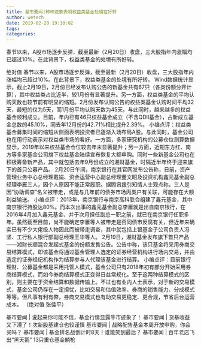 ```yaml
---
title: 基市要闻|种种迹象表明权益类基金处境在好转
author: wetech
date: 2019-02-20 19:10:02
tags: 
categories: 
---
```

春节以来，A股市场逐步反弹，截至最新（2月20日）收盘，三大股指年内涨幅均已超过10%。在此背景下，权益类基金的处境有所好转。
<!-- more -->
绝对值
春节以来，A股市场逐步反弹，截至最新（2月20日）收盘，三大股指年内涨幅均已超过10%。在此背景下，权益类基金的处境有所好转。
Wind数据统计显示，截止2月19日，2月份已经发布认购公告的新基金共有67只（各类份额分开计算），其中权益类占比近半，较1月份有显著提升。另一方面，权益类基金的平均认购天数也较节前有明显的缩短。2月份发布认购公告的权益类基金认购时间平均32天，最短的仅为5天，而1月份平均认购天数为45天。与此同时，越来越多的权益基金顺利成立。目前，年内已有46只权益基金成立（不含QDII基金），占新成立基金总数的45.10%，同去年12月份的42.71%相比提升2.39%。
小编点评：权益类基金募集时间的缩短从侧面表明投资者已逐渐入场布局A股。与此同时，基金公司也在用行动表示对权益类市场的看好。一方面，多家研究机构的公募仓位测算数据显示，2019年以来权益基金仓位较去年末显著提升；另一方面，近期东方红、南方等多家基金公司旗下权益基金陆续宣布恢复大额申购。同时一些新基金公司也在积极筹备新产品，其中就包括去年9月份成立的湘财基金，时隔近半年终于迎来旗下的首只公募产品。
2月20日午间，南京银行在其官网发布公告称，日前，资产管理业务中心总经理戴娟、资金运营中心副总经理董文昭及投资机构鑫元基金副总经理李雁三人，因个人原因不能正常履职。据腾讯援引知情人士观点称，三人是因“协助调查”名义被带走，或是与几年前的债券市场丙类户有关联，可能存在大额利益输送。
小编点评：2013年，南京银行与南京高科联合组建了鑫元基金，其中南京银行持股达80%。而本次出事的鑫元基金副总李雁就是出自南京银行，在2016年4月加入鑫元基金、并于次月担任副总一职之前，就已在南京银行任职多年。虽然截至目前，尚不能确定李雁等人被带走是否同债市反腐有关，但近年来确实已有不少大佬级人物因此而被带走调查，其中就包括上银基金子公司负责人冯坚、工行私人银行部副总经理王华等人。
2月19日，湘财基金发布旗下首只产品——湘财长顺混合发起式基金的份额发售公告。公告中称，该只基金将采用券商交易结算模式，即该基金将通过基金管理人选定的证券经营机构进行场内交易，并由选定的证券经纪机构作为结算参与人代理该基金进行结算。
小编点评：目前银行理财、公募基金都是采用托管人模式，基金公司只有2018年初有部分开始采用券商结算模式，而如今券商结算模式正变得日益常规化。至于这两种结算模式的区别，则主要在于资金结算和数据传输上。不过也有业内人士表示，对于新的交易模式，基金公司仍存在一定担忧，比如交易和估值效率、券商的销售能力、分成模式等等。但凡事有利有弊，券商交易模式也有助交易更稳定、更合规，节省后台运营成本。
（绝对值 张佳平）
 
 
基市要闻 | 说起来你可能不信，基金行情显露牛市迹象了！
基市要闻 | 货基收益又下滑了！次新股基建仓也较谨慎
基市要闻 | 战略配售基金本周开放申购，你会买吗？
基市要闻 | 基金排名战倒计时8天！谁能笑到最后？
基市要闻 | 百年老店飞出“黑天鹅” 13只重仓基金躺枪
